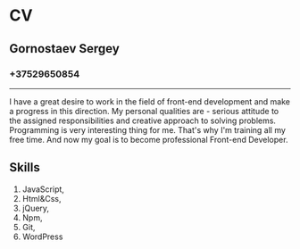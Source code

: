 # CV
## Gornostaev Sergey
### +37529650854
---
I have a great desire to work in the field of front-end development and make a progress in this direction. My personal qualities are - serious attitude to the assigned responsibilities and creative approach to solving problems. Programming is very interesting thing for me. That's why I'm training all my free time. And now my goal is to become professional Front-end Developer.
## Skills
1. JavaScript,
2. Html&Css,
3. jQuery,
4. Npm,
5. Git,
6. WordPress